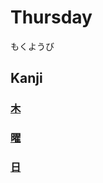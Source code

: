 # Thursday
もくようび

## Kanji
### [木](../Kanji/kanji-dict/木.md)
### [曜](../Kanji/kanji-dict/曜.md)
### [日](../Kanji/kanji-dict/日.md)